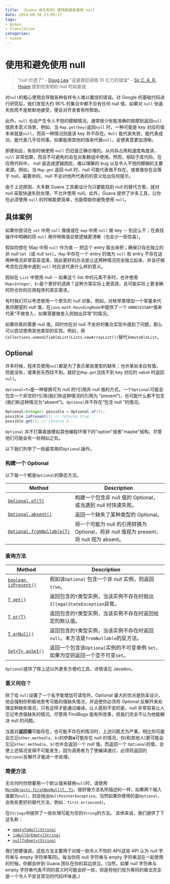 ```yaml
---
title: （Guava 译文系列）使用和避免使用 null
date: 2019-08-20 23:05:17
tags:
- guava
- translation
categories:
- Guava
---
```


# 使用和避免使用 null
> "null 烂透了“ - [Doug Lea](http://en.wikipedia.org/wiki/Doug_Lea)
> "这是我犯得值 10 亿刀的错误" - [Sir C. A. R. Hoare](http://en.wikipedia.org/wiki/C._A._R._Hoare) 提到他发明的 null 时如是说

对`null`的粗心使用会导致各种各样令人难以置信的错误。对 Google 的基础代码进行研究后，我们发现大约 95% 的集合中都不应有任何 null 值，如果对 `null` 快速失败而不是默默地接受，便会对开发者有所帮助。

此外，`null` 也会产生令人不悦的模糊情况。通常很少有能准确的揣摩到返回`null`值原本意义场景，例如，当 `Map.get(key)`返回`null` 时，一种可能是 key 对应的值本来就是`null`，而另一种情况则是该 key 并不存在。`Null` 能代表失败，能代表成功，能代表几乎任何事。如果能用其他的值来代替`null`，会使表意更加清晰。

即便如此，有些时候使用 `null` 仍旧是正确合理的。从内存占用和速度角度讲，`null` 非常划算，而且不可避免的会在对象数组中使用。然而，相较于库代码，在应用代码中， null 是造成逻辑困扰、难以理解的 bug 以及令人不悦的模糊的主要来源。例如，当 `Map.get` 返回 null 时，null 可能代表值不存在，或者值存在且等于 null。最要命的，null 不会对他所代表的的意义给出任何提示。

由于上述原因，大多数 Guava 工具都设计为只要能找到 null 的替代方案，就对 null 采取快速失败处理，不允许使用 null。此外，Guava 提供了许多工具，让你在必须使用 `null` 的时候能更简单，也能帮助你避免使用 `null`。

## 具体案例
如果你尝试在 `set` 中用 `null` 做值或在 `map` 中用 `null` 做 key -- 别这么干；在查找操作中明确的将 `null` 用作特殊值会使逻辑更清晰（也会少一些惊喜）。

假如你想在 Map 中用 `null` 作为值 -- 把这个 entry 取出来把；确保只存在独立的非 null `Set`（或 null `Set`）。`Map` 中存在一个 entry 的值为 `null` 和 entry 不存在这两种情况非常容易混淆，因此更好的办法是让这两种情况完全独立起来，并且仔细考虑在应用中遇到 `null` 时应该代表什么样的意义。

假如在 `List` 中使用 null -- 如果这个 list 中的元素不多时，也许使用 `Map<Integer, E>`是个更好的选择？这种方案实际上更高效，且可能实际上更准确的符合你的应用程序的真实需求。

有时我们可以考虑使用一个原生的 null 对象。例如，对枚举类增加一个常量来代表你期望的 null 值，在`java.math.RoundingMode`中提供了一个 `UNNECESSARY`值来代表“不做舍入，如果需要做舍入则抛出异常”的情况。

如果你真的需要 null 值，同时你在对 null 不友好的集合实现中遇到了问题，那么可以尝试使用其他类型的实现。例如，用`Collections.unmodifiableList(Lists.newArrayList())`替代`ImmutableList`。

## Optional
许多时候，程序员使用`null`都是为了表示某些类型的缺失：也许某处本应有值，但是没有，或某些东西找不到。就好比`Map.get`当找不到 key 对应的 value 时返回 `null`。

`Optional<T>`是一种替换可为 null 的`T`引用非 null 值的方式。一个`Optional`可能会包含一个非空的`T`引用(我们称这种情况的引用为 ”present“)，也可能什么都不包含(我们称这种情况为”absent”)。`Optional`并不存在“包含 null ”的情况。

```java
Optional<Integer> possible = Optional.of(5);
possible.isPresent(); // returns true
possible.get(); // returns 5
```

`Optional` 并不打算直接模拟其他编程环境下的"option"或者"maybe"结构，尽管他们可能会有一些相似之处。

以下我们列举了一些最常用的`Optional`操作。

### 构建一个 Optional
以下每一个都是`Optional`的静态方法。

Method | Description
---|---
[`Optional.of(T)`](http://google.github.io/guava/releases/snapshot/api/docs/com/google/common/base/Optional.html#of-T-) | 构建一个包含非 null 值的 Optional，或当遇到 null 时快速失败。
[`Optional.absent()`](http://google.github.io/guava/releases/snapshot/api/docs/com/google/common/base/Optional.html#absent--) | 返回一个缺失了某种类型的 Optional。
[`Optional.fromNullable(T)`](http://google.github.io/guava/releases/snapshot/api/docs/com/google/common/base/Optional.html#fromNullable-T-) | 将一个可能为 null 的引用转换为 Optional，将非 null 值视为 present，将 null 视为 absent。

### 查询方法

Method | Description
---|---
[`boolean isPresent()`](http://google.github.io/guava/releases/snapshot/api/docs/com/google/common/base/Optional.html#isPresent--) | 假如该`Optional` 包含一个非 null 实例，则返回 `true`。
[`T get()`](http://google.github.io/guava/releases/snapshot/api/docs/com/google/common/base/Optional.html#get--) | 返回包含的`T`类型实例，当该实例不存在时抛出`IllegalStateException`异常。
[`T or(T)`](http://google.github.io/guava/releases/snapshot/api/docs/com/google/common/base/Optional.html#or-T-) | 返回包含的`T`类型实例，当该实例不存在时返回给定的默认值。
[`T orNull()`](http://google.github.io/guava/releases/snapshot/api/docs/com/google/common/base/Optional.html#orNull--) | 返回包含的`T`类型实例，当该实例不存在时返回`null`。本方法是`fromNullable`的反方法。
[`Set<T> asSet()`](http://google.github.io/guava/releases/snapshot/api/docs/com/google/common/base/Optional.html#asSet--) | 返回一个包含该`Optional`实例的不可变单例 `Set`，如果为空则返回一个空不可变`Set`。

`Optional`提供了除上述以外更多方便的工具，详情请见 Javadoc。

### 意义何在？
除了给 `null`设置了一个名字能增加可读性外，Optional 最大的优点是防呆设计。他会强制你积极地思考可能的值缺失情况，并迫使你必须将 Optional 反解开来处理这种缺失情况，只有这样才能通过编译。让人感到不安的是，null 非常容易让人忘记考虑值缺失的情况。尽管用 FindBugs 能有所改善，但我们完全不认为他能解决 null 的问题。

当面对**返回值**可能存在，也可能不存在的情况时，上述问题尤为严重。相比你可能会忘记`other.method(a, b)`的参数**a**可能存在 null 的情况，你(和其他人)更可能会忘记`other.method(a, b)`也许会返回一个 null 值。而返回一个 `Optional`的值，会使上述情况变得不可能发生，因为调用者为了使编译通过，必须将返回的`Optional`反解开才能进一步处理。

### 简便方法
无论何时你想要用一个默认值来替换`null`时，请使用[`MoreObjects.firstNonNull(T, T)`](http://google.github.io/guava/releases/snapshot/api/docs/com/google/common/base/MoreObjects.html#firstNonNull-T-T-)。就好像方法名所描述的一样，如果两个输入值都为`null`，则会抛出`NullPointerException`。当然如果你使用的是`Optional`，会有些更好的替代方法，例如：`first.or(second)`。

在`Strings`中提供了一些处理可能为空的`String`的方法。
具体来说，我们提供了下述名称：
- [`emptyToNull(String)`](http://google.github.io/guava/releases/snapshot/api/docs/com/google/common/base/Strings.html#emptyToNull-java.lang.String-)
- [`isNullOrEmpty(String)`](http://google.github.io/guava/releases/snapshot/api/docs/com/google/common/base/Strings.html#isNullOrEmpty-java.lang.String-)
- [`nullToEmpty(String)`](http://google.github.io/guava/releases/snapshot/api/docs/com/google/common/base/Strings.html#nullToEmpty-java.lang.String-)

我们想要强调，这些方法主要用于对接一些令人不悦的 API(这些 API 认为 null 字符串与 empty 字符串等同)。每当你将 null 字符串与 empty 字符串混在一起使用的时候，你都会听到 Guava 团队在你的耳边哭泣。(当然，如果 null 字符串与 empty 字符串代表不同的意义时可能会好一些，但是将他们视为等同的做法完全是一个令人不安且常见的代码坏味道。)